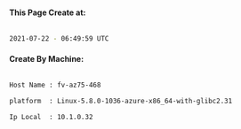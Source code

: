 
   
#### This Page Create at:

```bash

2021-07-22 - 06:49:59 UTC

```

#### Create By Machine:

```bash

Host Name : fv-az75-468

platform  : Linux-5.8.0-1036-azure-x86_64-with-glibc2.31

Ip Local  : 10.1.0.32

```

